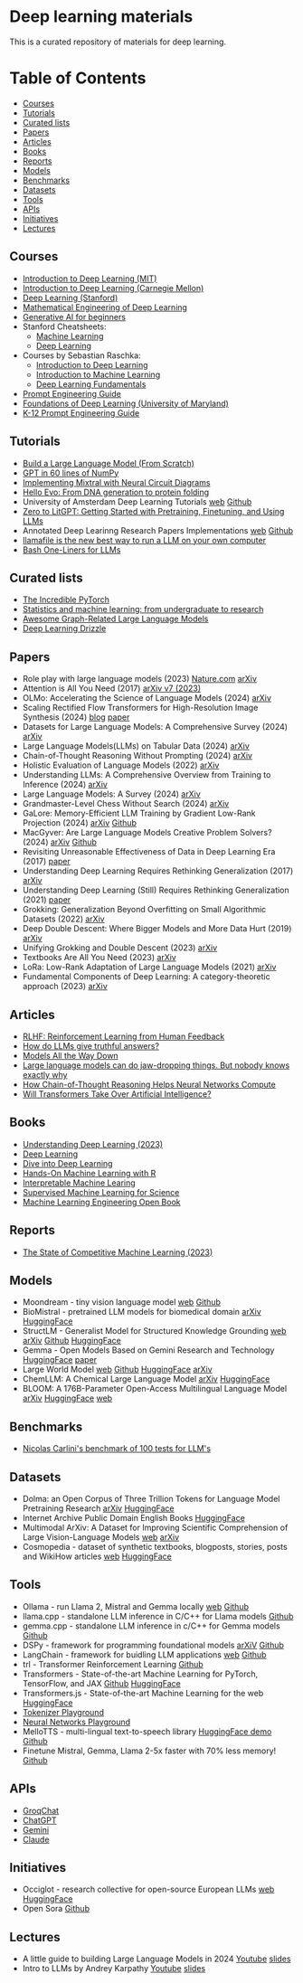 # Deep learning materials

This is a curated repository of materials for deep learning.

# Table of Contents

- [Courses](#courses)
- [Tutorials](#tutorials)
- [Curated lists](#curated-lists)
- [Papers](#papers)
- [Articles](#articles)
- [Books](#books)
- [Reports](#reports)
- [Models](#models)
- [Benchmarks](#benchmarks)
- [Datasets](#datasets)
- [Tools](#tools)
- [APIs](#apis)
- [Initiatives](#initiatives)
- [Lectures](#lectures)

## <a name='Courses'></a>Courses
- [Introduction to Deep Learning (MIT)](http://introtodeeplearning.com/)
- [Introduction to Deep Learning (Carnegie Mellon)](http://deeplearning.cs.cmu.edu/S24/index.html)
- [Deep Learning (Stanford)](https://cs230.stanford.edu/lecture/)
- [Mathematical Engineering of Deep Learning](https://deeplearningmath.org/)
- [Generative AI for beginners](https://microsoft.github.io/generative-ai-for-beginners/#/)
- Stanford Cheatsheets:
  - [Machine Learning](https://stanford.edu/~shervine/teaching/cs-229/)
  - [Deep Learning](https://stanford.edu/~shervine/teaching/cs-230/)
- Courses by Sebastian Raschka:
  - [Introduction to Deep Learning](https://sebastianraschka.com/blog/2021/dl-course.html)
  - [Introduction to Machine Learning](https://sebastianraschka.com/blog/2021/ml-course.html)
  - [Deep Learning Fundamentals](https://lightning.ai/courses/deep-learning-fundamentals/)
- [Prompt Engineering Guide](https://www.promptingguide.ai/)
- [Foundations of Deep Learning (University of Maryland)](http://www.cs.umd.edu/class/fall2020/cmsc828W/)
- [K-12 Prompt Engineering Guide](https://www.k12promptguide.com/home)

## <a name='Tutorials'></a>Tutorials
- [Build a Large Language Model (From Scratch)](https://github.com/rasbt/LLMs-from-scratch)
- [GPT in 60 lines of NumPy](https://jaykmody.com/blog/gpt-from-scratch/)
- [Implementing Mixtral with Neural Circuit Diagrams](https://github.com/vtabbott/Neural-Circuit-Diagrams/blob/main/mixtral.ipynb)
- [Hello Evo: From DNA generation to protein folding](https://colab.research.google.com/github/evo-design/evo/blob/main/scripts/hello_evo.ipynb)
- University of Amsterdam Deep Learning Tutorials [web](https://uvadlc-notebooks.readthedocs.io/en/latest/index.html) [Github](https://github.com/phlippe/uvadlc_notebooks)
- [Zero to LitGPT: Getting Started with Pretraining, Finetuning, and Using LLMs](https://github.com/Lightning-AI/litgpt/blob/main/tutorials/0_to_litgpt.md)
- Annotated Deep Learinng Research Papers Implementations [web](https://nn.labml.ai) [Github](https://github.com/labmlai/annotated_deep_learning_paper_implementations)
- [llamafile is the new best way to run a LLM on your own computer](https://simonwillison.net/2023/Nov/29/llamafile/)
- [Bash One-Liners for LLMs](https://justine.lol/oneliners/)

## <a name='Curated lists'></a>Curated lists
- [The Incredible PyTorch](https://github.com/ritchieng/the-incredible-pytorch/)
- [Statistics and machine learning: from undergraduate to research](https://github.com/dobriban/stat-ml-edu)
- [Awesome Graph-Related Large Language Models](https://github.com/XiaoxinHe/Awesome-Graph-LLM)
- [Deep Learning Drizzle](https://deep-learning-drizzle.github.io/)

## <a name='Papers'></a>Papers
- Role play with large language models (2023) [Nature.com](https://www.nature.com/articles/s41586-023-06647-8) [arXiv](https://arxiv.org/pdf/2305.16367.pdf)
- Attention is All You Need (2017) [arXiv v7 (2023)](https://arxiv.org/pdf/1706.03762.pdf)
- OLMo: Accelerating the Science of Language Models (2024) [arXiv](https://arxiv.org/pdf/2402.00838.pdf)
- Scaling Rectified Flow Transformers for High-Resolution Image Synthesis (2024) [blog](https://stability.ai/news/stable-diffusion-3-research-paper) [paper](https://stabilityai-public-packages.s3.us-west-2.amazonaws.com/Stable+Diffusion+3+Paper.pdf)
- Datasets for Large Language Models: A Comprehensive Survey (2024) [arXiv](https://arxiv.org/abs/2402.18041)
- Large Language Models(LLMs) on Tabular Data (2024) [arXiv](https://arxiv.org/abs/2402.17944)
- Chain-of-Thought Reasoning Without Prompting (2024) [arXiv](https://arxiv.org/abs/2402.10200)
- Holistic Evaluation of Language Models (2022) [arXiv](https://arxiv.org/abs/2211.09110)
- Understanding LLMs: A Comprehensive Overview from Training to Inference (2024) [arXiv](https://arxiv.org/abs/2401.02038)
- Large Language Models: A Survey (2024) [arXiv](https://arxiv.org/abs/2402.06196)
- Grandmaster-Level Chess Without Search (2024) [arXiv](https://arxiv.org/abs/2402.04494)
- GaLore: Memory-Efficient LLM Training by Gradient Low-Rank Projection (2024) [arXiv](https://arxiv.org/abs/2403.03507) [Github](https://github.com/jiaweizzhao/galore)
- MacGyver: Are Large Language Models Creative Problem Solvers? (2024) [arXiv](https://arxiv.org/abs/2311.09682) [Github](https://github.com/allenai/MacGyver)
- Revisiting Unreasonable Effectiveness of Data in Deep Learning Era (2017) [paper](https://openaccess.thecvf.com/content_ICCV_2017/papers/Sun_Revisiting_Unreasonable_Effectiveness_ICCV_2017_paper.pdf)
- Understanding Deep Learning Requires Rethinking Generalization (2017) [arXiv](https://arxiv.org/abs/1611.03530)
- Understanding Deep Learning (Still) Requires Rethinking Generalization (2021) [paper](https://dl.acm.org/doi/10.1145/3446776)
- Grokking: Generalization Beyond Overfitting on Small Algorithmic Datasets (2022) [arXiv](https://arxiv.org/abs/2201.02177)
- Deep Double Descent: Where Bigger Models and More Data Hurt (2019) [arXiv](https://arxiv.org/abs/1912.02292)
- Unifying Grokking and Double Descent (2023) [arXiv](https://arxiv.org/abs/2303.06173)
- Textbooks Are All You Need (2023) [arXiv](https://arxiv.org/abs/2306.11644)
- LoRa: Low-Rank Adaptation of Large Language Models (2021) [arXiv](https://arxiv.org/abs/2106.09685)
- Fundamental Components of Deep Learning: A category-theoretic approach (2023) [arXiv](https://arxiv.org/abs/2403.13001)

## <a name='Articles'></a>Articles
- [RLHF: Reinforcement Learning from Human Feedback](https://huyenchip.com/2023/05/02/rlhf.html)
- [How do LLMs give truthful answers?](https://www.lesswrong.com/posts/ZKksgfTxuxKhDfk4m/how-do-llms-give-truthful-answers-a-discussion-of-llm-vs)
- [Models All the Way Down](https://knowingmachines.org/models-all-the-way)
- [Large language models can do jaw-dropping things. But nobody knows exactly why](https://www.technologyreview.com/2024/03/04/1089403/large-language-models-amazing-but-nobody-knows-why/)
- [How Chain-of-Thought Reasoning Helps Neural Networks Compute](https://www.quantamagazine.org/how-chain-of-thought-reasoning-helps-neural-networks-compute-20240321/)
- [Will Transformers Take Over Artificial Intelligence?](https://www.quantamagazine.org/will-transformers-take-over-artificial-intelligence-20220310/)

## <a name='Books'></a>Books
- [Understanding Deep Learning (2023)](https://udlbook.github.io/udlbook/)
- [Deep Learning](https://www.deeplearningbook.org/)
- [Dive into Deep Learning](https://d2l.ai/index.html)
- [Hands-On Machine Learning with R](https://bradleyboehmke.github.io/HOML/index.html)
- [Interpretable Machine Learing](https://christophm.github.io/interpretable-ml-book/)
- [Supervised Machine Learning for Science](https://ml-science-book.com/)
- [Machine Learning Engineering Open Book](https://github.com/stas00/ml-engineering)

## <a name='Reports'></a>Reports
- [The State of Competitive Machine Learning (2023)](https://mlcontests.com/state-of-competitive-machine-learning-2023/?es_id=4476a44c3d#competitive-ml-landscape)

## <a name='Models'></a>Models
- Moondream - tiny vision language model [web](https://moondream.ai/) [Github](https://github.com/vikhyat/moondream)
- BioMistral - pretrained LLM models for biomedical domain [arXiv](https://arxiv.org/pdf/2402.10373.pdf) [HuggingFace](https://huggingface.co/BioMistral/BioMistral-7B)
- StructLM - Generalist Model for Structured Knowledge Grounding [web](https://tiger-ai-lab.github.io/StructLM/) [arXiv](https://arxiv.org/abs/2402.16671) [Github](https://github.com/TIGER-AI-Lab/StructLM) [HuggingFace](https://huggingface.co/datasets/TIGER-Lab/SKGInstruct)
- Gemma - Open Models Based on Gemini Research and Technology [HuggingFace](https://huggingface.co/collections/google/gemma-release-65d5efbccdbb8c4202ec078b) [paper](https://storage.googleapis.com/deepmind-media/gemma/gemma-report.pdf)
- Large World Model [web](https://largeworldmodel.github.io/) [Github](https://github.com/LargeWorldModel/LWM) [HuggingFace](https://huggingface.co/LargeWorldModel) [arXiv](https://arxiv.org/abs/2402.08268)
- ChemLLM: A Chemical Large Language Model [arXiv](https://arxiv.org/abs/2402.06852) [HuggingFace](https://huggingface.co/AI4Chem/ChemLLM-7B-Chat)
- BLOOM: A 176B-Parameter Open-Access Multilingual Language Model [arXiv](https://arxiv.org/abs/2211.05100) [HuggingFace](https://huggingface.co/bigscience/bloom) [web](https://bigscience.huggingface.co/blog/bloom)

## <a name='Benchmarks'></a>Benchmarks
- [Nicolas Carlini's benchmark of 100 tests for LLM's](https://nicholas.carlini.com/writing/2024/my-benchmark-for-large-language-models.html)

## <a name='Datasets'></a>Datasets
- Dolma: an Open Corpus of Three Trillion Tokens for Language Model Pretraining Research [arXiv](https://arxiv.org/pdf/2402.00159.pdf) [HuggingFace](https://huggingface.co/datasets/allenai/dolma)
- Internet Archive Public Domain English Books [HuggingFace](https://huggingface.co/datasets/storytracer/internet_archive_books_en)
- Multimodal ArXiv: A Dataset for Improving Scientific Comprehension of Large Vision-Language Models [web](https://mm-arxiv.github.io/) [arXiv](https://arxiv.org/abs/2403.00231)
- Cosmopedia - dataset of synthetic textbooks, blogposts, stories, posts and WikiHow articles [web](https://huggingface.co/blog/cosmopedia) [HuggingFace](https://huggingface.co/datasets/HuggingFaceTB/cosmopedia)

## <a name='Tools'></a>Tools
- Ollama - run Llama 2, Mistral and Gemma locally [web](https://ollama.com/) [Github](https://github.com/ollama/ollama)
- llama.cpp - standalone LLM inference in C/C++ for Llama models [Github](https://github.com/ggerganov/llama.cpp)
- gemma.cpp - standalone LLM inference in c/C++ for Gemma models [Github](https://github.com/google/gemma.cpp)
- DSPy - framework for programming foundational models [arXiV](https://arxiv.org/abs/2310.03714) [Github](https://github.com/stanfordnlp/dspy)
- LangChain - framework for buidling LLM applications [web](https://python.langchain.com/docs/get_started/introduction) [Github](https://python.langchain.com/docs/get_started/introduction)
- trl - Transformer Reinforcement Learning [Github](https://github.com/huggingface/trl)
- Transformers - State-of-the-art Machine Learning for PyTorch, TensorFlow, and JAX [Github](https://github.com/huggingface/transformers) [HuggingFace](https://huggingface.co/docs/transformers/index)
- Transformers.js - State-of-the-art Machine Learning for the web [HuggingFace](https://huggingface.co/docs/transformers.js/index)
- [Tokenizer Playground](https://huggingface.co/spaces/Xenova/the-tokenizer-playground)
- [Neural Networks Playground](https://playground.tensorflow.org/)
- MelloTTS - multi-lingual text-to-speech library [HuggingFace demo](https://huggingface.co/spaces/mrfakename/MeloTTS) [Github](https://github.com/myshell-ai/MeloTTS?tab=readme-ov-file)
- Finetune Mistral, Gemma, Llama 2-5x faster with 70% less memory! [Github](https://github.com/unslothai/unsloth)

## <a name='APIs'></a>APIs
- [GroqChat](https://groq.com/)
- [ChatGPT](https://chat.openai.com/)
- [Gemini](https://gemini.google.com/)
- [Claude](https://claude.ai/)

## <a name='Initiatives'></a>Initiatives
- Occiglot - research collective for open-source European LLMs [web](https://occiglot.github.io/occiglot/) [HuggingFace](https://huggingface.co/collections/occiglot/occiglot-eu5-7b-v01-65dbed502a6348b052695e01)
- Open Sora [Github](https://github.com/hpcaitech/Open-Sora)

## <a name='Lectures'></a>Lectures
- A little guide to building Large Language Models in 2024 [Youtube](https://www.youtube.com/watch?v=2-SPH9hIKT8&ab_channel=ThomWolf) [slides](https://docs.google.com/presentation/d/1IkzESdOwdmwvPxIELYJi8--K3EZ98_cL6c5ZcLKSyVg/edit#slide=id.p)
- Intro to LLMs by Andrey Karpathy [Youtube](https://www.youtube.com/watch?v=zjkBMFhNj_g&t=935s&ab_channel=AndrejKarpathy) [slides](https://drive.google.com/file/d/1pxx_ZI7O-Nwl7ZLNk5hI3WzAsTLwvNU7/view)

